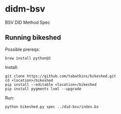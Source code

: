 # didm-bsv
BSV DID Method Spec

## Running bikeshed

Possible prereqs:
```
brew install python@2
```

Install:
```
git clone https://github.com/tabatkins/bikeshed.git
cd <location>/bikeshed
pip install --editable <location>/bikeshed
pip install pygments lxml --upgrade
```

Run:
```
python bikeshed.py spec ../did-bsv/index.bs
```




